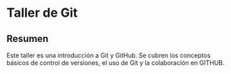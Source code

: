 # Taller de Git

## Resumen

Este taller es una introducción a Git y GitHub. Se cubren los conceptos básicos de control de versiones, el uso de Git y la colaboración en GITHUB.